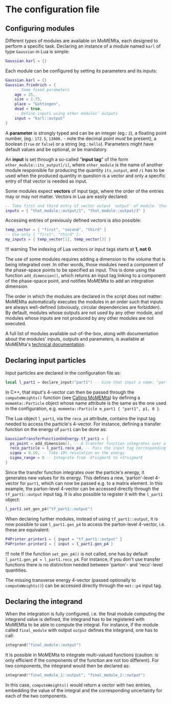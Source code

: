 # The configuration file

## Configuring modules

Different *types* of modules are available on MoMEMta, each designed to perform a specific task. 
Declaring an instance of a module named `karl` of type `Gaussian` in Lua is simple:

```lua
Gaussian.karl = {}
```

Each module can be configured by setting its parameters and its inputs:

```Lua
Gaussian.karl = {}
Gaussian.friedrich = {
    -- Some fixed parameters
    age = 25,
    size = 1.75,
    place = "Gottingen",
    dead = true,
    -- Define inputs using other modules’ outputs
    input = "karl::output"
}
```

A **parameter** is strongly typed and can be an integer (eg.: `2`), a floating point number, (eg.: `172.5`, `13000.` - note the decimal point *must* be present), a boolean (`true` or `false`) or a string (eg.: `hello`). Parameters might have default values and be optional, or be mandatory.

An **input** is set through a so-called "**input tag**" of the form `other_module::its_output[/i]`, where `other_module` is the name of another module responsible for producing the quantity `its_output`, and `/i` has to be used when the produced quantity in question is a vector and only a specific entry of that vector is needed as input. 

Some modules expect **vectors** of input tags, where the order of the entries may or may not matter. Vectors in Lua are easily declared:

```Lua
-- Take first and third entry of vector output `output` of module `that_module`
inputs = { "that_module::output/1", "that_module::output/3" }
```

Accessing entries of previously defined vectors is also possible:
```Lua
temp_vector = { "first", "second", "third" }
-- Use only { "first", "third" }:
my_inputs = { temp_vector[1], temp_vector[3] }
```

!!! warning
    The indexing of Lua vectors or input tags starts at **1, not 0**.

The use of some modules requires adding a dimension to the volume that is being integrated over. In other words, those modules need a component of the phase-space points to be specified as input. This is done using the function `add_dimension()`, which returns an input tag linking to a component of the phase-space point, and notifies MoMEMta to add an integration dimension.

The order in which the modules are declared in the script does not matter: MoMEMta automatically executes the modules in an order such that inputs are always well-defined (obviously, circular dependencies are forbidden). By default, modules whose outputs are not used by any other module, and modules whose inputs are not produced by any other modules are not executed.

A full list of modules available out-of-the-box, along with documentation about the modules' inputs, outputs and parameters, is available at MoMEMta's [technical documentation](https://momemta.github.io/MoMEMta/dev/group__modules.html).

## Declaring input particles

Input particles are declared in the configuration file as:
```Lua
local l_part1 = declare_input("part1") -- Give that input a name: "part1"
```

In C++, that input's 4-vector can then be passed through the `computeWeights()` function (see [Calling MoMEMta](calling-momemta)) by defining a `momemta::Particle` object whose name attribute is the same as the one used in the configuration, e.g. `momemta::Particle m_part1 { "part1", p1, 0 }`.

The Lua object `l_part1`, via the `reco_p4` attribute, contains the input tag needed to access the particle's 4-vector. For instance, defining a transfer function on the energy of `part1` can be done as:
```Lua
GaussianTransferFunctionOnEnergy.tf_part1 = {
  ps_point = add_dimension(), -- A transfer function integrates over a variable (the particle's energy), so we need a new dimension in the integrated volume
  reco_particle = l_part1.reco_p4, -- Pass the input tag corresponding to the experimentally reconstructed 4-vector of the particle, given to 'computeWeights()'
  sigma = 0.10, -- Take 10% resolution on the energy
  sigma_range = 5 -- Integrate from -5*sigma*E to +5*sigma*E
}
```
Since the transfer function integrates over the particle's energy, it generates new values for its energy. This defines a new, 'parton'-level 4-vector for `part1`, which can now be passed e.g. to a matrix element. In this example, the parton-level 4-vector can be accessed directly through the `tf_part1::output` input tag. It is also possible to register it with the `l_part1` object:
```Lua
l_part1.set_gen_p4("tf_part1::output")
```
When declaring further modules, instead of using `tf_part1::output`, it is now possible to use `l_part1.gen_p4` to access the parton-level 4-vector, i.e. these are equivalent:
```Lua
P4Printer.printer1 = { input = "tf_part1::output" }
P4Printer.printer2 = { input = l_part1.gen_p4 }
```
!!! note
    If the function `set_gen_p4()` is not called, one has by default `l_part1.gen_p4 = l_part1.reco_p4`. For instance, if you don't use transfer functions there is no distinction needed between 'parton'- and 'reco'-level quantities.

The missing transverse energy 4-vector (passed optionally to `computeWeights()`) can be accessed directly through the `met::p4` input tag.

## Declaring the integrand

When the integration is fully configured, i.e. the final module computing the integrand value is defined, the integrand has to be registered with MoMEMta to be able to compute the integral. 
For instance, if the module called `final_module` with output `output` defines the integrand, one has to call:
```Lua
integrand("final_module::output")
```

It is possible in MoMEMta to integrate multi-valued functions (caution: is only efficient if the components of the function are not too different). For two components, the integrand would then be declared as:
```Lua
integrand("final_module_1::output", "final_module_2::output")
```
In this case, `computeWeights()` would return a vector with two entries, embedding the value of the integral and the corresponding uncertainty for each of the two components.
